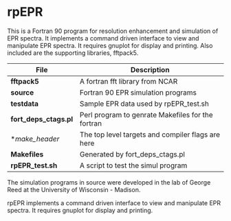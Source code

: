 # rpEPR
This is a Fortran 90 program for resolution enhancement and simulation of 
EPR spectra. It implements a command driven interface to view and manipulate EPR spectra. It
requires gnuplot for display and printing. Also included are the supporting libraries, fftpack5.

| File | Description |
|---|---|
|**fftpack5**|A fortran fft library from NCAR|
|**source**|Fortran 90 EPR simulation programs|
|**testdata**|Sample EPR data used by rpEPR_test.sh|
|**fort_deps_ctags.pl**|Perl program to genrate Makefiles for the fortran|
|**make_header*|The top level targets and compiler flags are here|
|**Makefiles**|Generated by fort_deps_ctags.pl|
|**rpEPR_test.sh**|A script to test the simul program|

The simulation programs in source were developed in the lab of George Reed at the
University of Wisconsin - Madison.

rpEPR implements a command driven interface to view and manipulate EPR spectra. It requires
gnuplot for display and printing.
